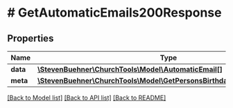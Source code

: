 # # GetAutomaticEmails200Response

## Properties

Name | Type | Description | Notes
------------ | ------------- | ------------- | -------------
**data** | [**\StevenBuehner\ChurchTools\Model\AutomaticEmail[]**](AutomaticEmail.md) |  |
**meta** | [**\StevenBuehner\ChurchTools\Model\GetPersonsBirthdays200ResponseMeta**](GetPersonsBirthdays200ResponseMeta.md) |  |

[[Back to Model list]](../../README.md#models) [[Back to API list]](../../README.md#endpoints) [[Back to README]](../../README.md)
